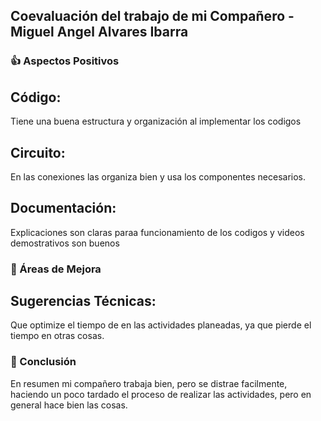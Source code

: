 
## Coevaluación del trabajo de mi Compañero - Miguel Angel Alvares Ibarra

### 👍 Aspectos Positivos

## Código:

Tiene una buena estructura y organización al implementar los codigos

## Circuito:

En las conexiones las organiza bien y usa los componentes necesarios.

## Documentación:

Explicaciones son claras paraa funcionamiento de los codigos y videos demostrativos son buenos

### 🔧 Áreas de Mejora

## Sugerencias Técnicas:

Que optimize el tiempo de en las actividades planeadas, ya que pierde el tiempo en otras cosas.


### 💭 Conclusión
En resumen mi compañero trabaja bien, pero se distrae facilmente, haciendo un poco tardado el proceso de realizar las actividades, pero en general hace bien las cosas.

